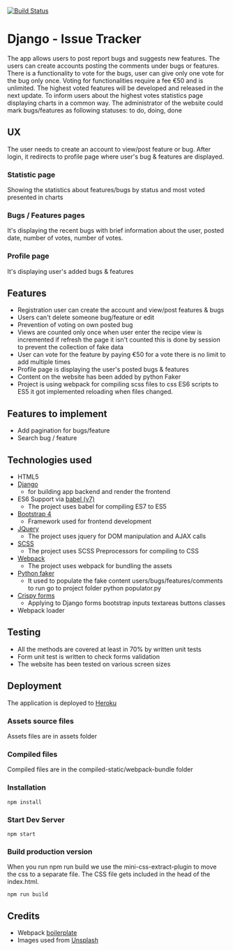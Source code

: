 [![Build Status](https://travis-ci.org/player64/Django-Issue-Tracker.svg?branch=master)](https://travis-ci.org/player64/Django-Issue-Tracker)

# Django - Issue Tracker
The app allows users to post report bugs and suggests new features. The users can create accounts posting the comments under bugs or features. There is a functionality to vote for the bugs, user can give only one vote for the bug only once. Voting for functionalities require a fee &euro;50 and is unlimited. The highest voted features will be developed and released in the next update. To inform users about the highest votes statistics page displaying charts in a common way. The administrator of the website could mark bugs/features as following statuses: to do, doing, done 

## UX
The user needs to create an account to view/post feature or bug. After login, it redirects to profile page where user's bug & features are displayed. 

### Statistic page
Showing the statistics about features/bugs by status and most voted presented in charts

### Bugs / Features pages
It's displaying the recent bugs with brief information about the user, posted date, number of votes, number of votes. 

### Profile page
It's displaying user's added bugs & features

## Features
* Registration user can create the account and view/post features & bugs
* Users can't delete someone bug/feature or edit
* Prevention of voting on own posted bug
* Views are counted only once when user enter the recipe view is incremented if refresh the page it isn't counted this is done by session to prevent the collection of fake data 
* User can vote for the feature by paying &euro;50 for a vote  there is no limit to add multiple times
* Profile page is displaying the user's posted bugs & features
* Content on the website has been added by python Faker
* Project is using webpack for compiling scss files to css ES6 scripts to ES5 it got implemented reloading when files changed.

## Features to implement
* Add pagination for bugs/feature
* Search bug / feature



## Technologies used
* HTML5
* [Django](https://www.djangoproject.com/)
    * for building app backend and render the frontend
* ES6 Support via [babel (v7)](https://babeljs.io/)
    * The project uses babel for compiling ES7 to ES5
* [Bootstrap 4](https://getbootstrap.com/)
    * Framework used for frontend development
* [JQuery](https://jquery.com/)
    * The project uses jquery for DOM manipulation and AJAX calls
* [SCSS](https://sass-lang.com/)
    * The project uses SCSS Preprocessors for compiling to CSS
* [Webpack](https://webpack.js.org/)
    * The project uses webpack for bundling the assets
* [Python faker](https://faker.readthedocs.io/en/latest/index.html)
    * It used to populate the fake content users/bugs/features/comments to run go to project folder python populator.py
* [Crispy forms](https://django-crispy-forms.readthedocs.io/en/latest/)
    * Applying to Django forms bootstrap inputs textareas buttons classes
* Webpack loader
 
 ## Testing
* All the methods are covered at least in 70% by written unit tests
* Form unit test is written to check forms validation
* The website has been tested on various screen sizes

## Deployment
The application is deployed to [Heroku](https://django--issue-tracker.herokuapp.com/)

### Assets source files
Assets files are in assets folder

### Compiled files
Compiled files are in the compiled-static/webpack-bundle folder

### Installation
`npm install`

### Start Dev Server
`npm start`

### Build production version
When you run npm run build we use the mini-css-extract-plugin to move the css to a separate file. The CSS file gets included in the head of the index.html.

`npm run build`

## Credits
* Webpack [boilerplate](https://github.com/wbkd/webpack-starter)
* Images used from [Unsplash](https://unsplash.com/)